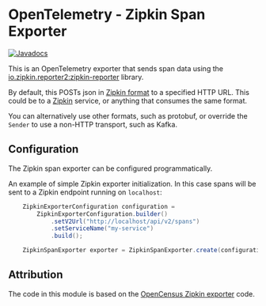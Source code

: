 # OpenTelemetry - Zipkin Span Exporter

[![Javadocs][javadoc-image]][javadoc-url]

This is an OpenTelemetry exporter that sends span data using the [io.zipkin.reporter2:zipkin-reporter](https://github.com/openzipkin/zipkin-reporter-java") library.

By default, this POSTs json in [Zipkin format](https://zipkin.io/zipkin-api/#/default/post_spans) to
a specified HTTP URL. This could be to a [Zipkin](https://zipkin.io) service, or anything that
consumes the same format.

You can alternatively use other formats, such as protobuf, or override the `Sender` to use a non-HTTP transport, such as Kafka.

## Configuration

The Zipkin span exporter can be configured programmatically.

An example of simple Zipkin exporter initialization. In this case
spans will be sent to a Zipkin endpoint running on `localhost`:

```java
    ZipkinExporterConfiguration configuration =
        ZipkinExporterConfiguration.builder()
            .setV2Url("http://localhost/api/v2/spans")
            .setServiceName("my-service")
            .build();

    ZipkinSpanExporter exporter = ZipkinSpanExporter.create(configuration);
```

## Attribution

The code in this module is based on the [OpenCensus Zipkin exporter][oc-origin] code.

[javadoc-image]: https://www.javadoc.io/badge/io.opentelemetry/opentelemetry-exporters-zipkin.svg
[javadoc-url]: https://www.javadoc.io/doc/io.opentelemetry/opentelemetry-exporters-zipkin
[oc-origin]: https://github.com/census-instrumentation/opencensus-java/
